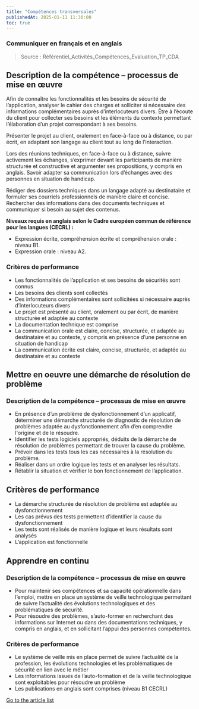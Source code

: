 ```yaml
---
title: "Compétences transversales"
publishedAt: 2025-01-11 11:30:00
toc: true
---
```


### Communiquer en français et en anglais

> Source : Référentiel_Activités_Compétences_Evaluation_TP_CDA

## Description de la compétence – processus de mise en œuvre

Afin de connaître les fonctionnalités et les besoins de sécurité de l’application, analyser le cahier des charges et solliciter si nécessaire des informations complémentaires auprès d’interlocuteurs divers. Être à l’écoute du client pour collecter ses besoins et les éléments du contexte permettant l’élaboration d’un projet correspondant à ses besoins.

Présenter le projet au client, oralement en face-à-face ou à distance, ou par écrit, en adaptant son langage au client tout au long de l’interaction.

Lors des réunions techniques, en face-à-face ou à distance, suivre activement les échanges, s’exprimer devant les participants de manière structurée et constructive et argumenter ses propositions, y compris en anglais.
Savoir adapter sa communication lors d’échanges avec des personnes en situation de handicap.

Rédiger des dossiers techniques dans un langage adapté au destinataire et formuler ses courriels professionnels de manière claire et concise. Rechercher des informations dans des documents techniques et communiquer si besoin au sujet des contenus.

**Niveaux requis en anglais selon le Cadre européen commun de référence pour les langues (CECRL) :**

- Expression écrite, compréhension écrite et compréhension orale : niveau B1.
- Expression orale : niveau A2.

### Critères de performance

- Les fonctionnalités de l’application et ses besoins de sécurités sont connus
- Les besoins des clients sont collectés
- Des informations complémentaires sont sollicitées si nécessaire auprès d’interlocuteurs divers
- Le projet est présenté au client, oralement ou par écrit, de manière structurée et adaptée au contexte
- La documentation technique est comprise
- La communication orale est claire, concise, structurée, et adaptée au destinataire et au contexte, y compris en présence d’une personne en situation de handicap
- La communication écrite est claire, concise, structurée, et adaptée au destinataire et au contexte

## Mettre en oeuvre une démarche de résolution de problème

### Description de la compétence – processus de mise en œuvre

- En présence d’un problème de dysfonctionnement d’un applicatif, déterminer une démarche structurée de diagnostic de résolution de problèmes adaptée au dysfonctionnement afin d’en comprendre l'origine et de le résoudre.
- Identifier les tests logiciels appropriés, déduits de la démarche de résolution de problèmes permettant de trouver la cause du problème.
- Prévoir dans les tests tous les cas nécessaires à la résolution du problème.
- Réaliser dans un ordre logique les tests et en analyser les résultats.
- Rétablir la situation et vérifier le bon fonctionnement de l’application.

## Critères de performance

- La démarche structurée de résolution de problème est adaptée au dysfonctionnement
- Les cas prévus des tests permettent d’identifier la cause du dysfonctionnement
- Les tests sont réalisés de manière logique et leurs résultats sont analysés
- L’application est fonctionnelle

## Apprendre en continu

### Description de la compétence – processus de mise en œuvre

- Pour maintenir ses compétences et sa capacité opérationnelle dans l’emploi, mettre en place un système de veille technologique permettant de suivre l’actualité des évolutions technologiques et des problématiques de sécurité.
- Pour résoudre des problèmes, s’auto-former en recherchant des informations sur Internet ou dans des documentations techniques, y compris en anglais, et en sollicitant l’appui des personnes compétentes.

### Critères de performance

- Le système de veille mis en place permet de suivre l’actualité de la profession, les évolutions technologies et les problématiques de sécurité en lien avec le métier
- Les informations issues de l’auto-formation et de la veille technologique sont exploitables pour résoudre un problème
- Les publications en anglais sont comprises (niveau B1 CECRL)

[Go to the article list](/blog)
